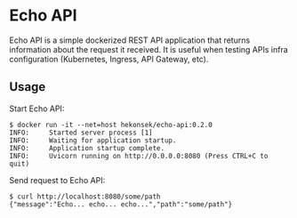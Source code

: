 # Echo API

Echo API is a simple dockerized REST API application that returns information about the request it received. It is useful when testing APIs infra configuration (Kubernetes, Ingress, API Gateway, etc).

## Usage

Start Echo API:

```
$ docker run -it --net=host hekonsek/echo-api:0.2.0
INFO:     Started server process [1]
INFO:     Waiting for application startup.
INFO:     Application startup complete.
INFO:     Uvicorn running on http://0.0.0.0:8080 (Press CTRL+C to quit)
```

Send request to Echo API:

```
$ curl http://localhost:8080/some/path
{"message":"Echo... echo... echo...","path":"some/path"}
```


